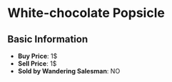 # White-chocolate Popsicle

## Basic Information

- **Buy Price**: 1$
- **Sell Price**: 1$
- **Sold by Wandering Salesman**: NO